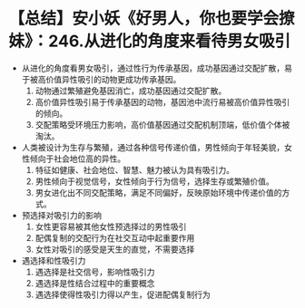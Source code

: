 # 【总结】安小妖《好男人，你也要学会撩妹》：246.从进化的角度来看待男女吸引

-   从进化的角度看男女吸引，通过性行为传承基因，成功基因通过交配扩散，易于被高价值异性吸引的动物更成功传承基因。
    1.  动物通过繁殖避免基因消亡，成功基因通过交配扩散。
    2.  高价值异性吸引易于传承基因的动物，基因池中流行易被高价值异性吸引的倾向。
    3.  交配策略受环境压力影响，高价值基因通过交配机制顶端，低价值个体被淘汰。
-   人类被设计为生存与繁殖，通过各种信号传递价值，男性倾向于年轻美貌，女性倾向于社会地位高的异性。
    1.  特征如健康、社会地位、智慧、魅力被认为具有吸引力。
    2.  男性倾向于视觉信号，女性倾向于行为信号，选择生存或繁殖价值。
    3.  男女进化出不同交配策略，满足不同偏好，反映原始环境中传递价值的方式。
-   预选择对吸引力的影响
    1.  女性更容易被其他女性预选择过的男性吸引
    2.  配偶复制的交配行为在社交互动中起重要作用
    3.  女性对吸引的感受是天生的直觉，不需要选择
-   遇选择和性吸引力
    1.  遇选择是社交信号，影响性吸引力
    2.  遇选择是性结合过程中的重要概念
    3.  遇选择使得性吸引力得以产生，促进配偶复制行为